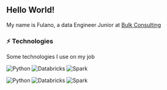 ## Hello World!

My name is Fulano, a data Engineer Junior at [Bulk Consulting](https://bulkconsulting.com.br)

### ⚡ Technologies 

Some technologies I use on my job

![Python](https://img.shields.io/badge/-Python-1e3f5c?style=flat-square&logo=python&logoColor=ffdd55)
![Databricks](https://img.shields.io/badge/Databricks-F15B2A?style=flat-square&logo=Databricks&logoColor=white)
![Spark](https://img.shields.io/badge/Apache%20Spark-E25A1C.svg?style=flat-square&logo=Apache-Spark&logoColor=white)


![Python](https://img.shields.io/badge/-Python-1e3f5c?style=for-the-badge&logo=python&logoColor=ffdd55)
![Databricks](https://img.shields.io/badge/Databricks-F15B2A?style=for-the-badge&logo=Databricks&logoColor=white)
![Spark](https://img.shields.io/badge/Apache%20Spark-E25A1C.svg?style=for-the-badge&logo=Apache-Spark&logoColor=white)
